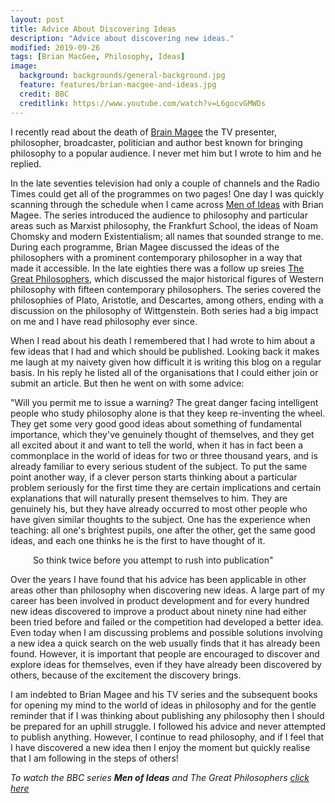 ```yaml
---
layout: post
title: Advice About Discovering Ideas
description: "Advice about discovering new ideas."
modified: 2019-09-26
tags: [Brian MacGee, Philosophy, Ideas]
image:
  background: backgrounds/general-background.jpg
  feature: features/brian-macgee-and-ideas.jpg
  credit: BBC
  creditlink: https://www.youtube.com/watch?v=L6gocvGMWDs
---
```


I recently read about the death of [Brain Magee](https://en.wikipedia.org/wiki/Bryan_Magee) the TV presenter, philosopher, broadcaster, politician and author best known for bringing philosophy to a popular audience. I never met him but I wrote to him and he replied.

In the late seventies television had only a couple of channels and the Radio Times could get all of the programmes on two pages! One day I was quickly scanning through the schedule when I came  across [Men of Ideas](https://en.wikipedia.org/wiki/Men_of_Ideas) with Brian Magee. The series introduced the audience to philosophy and particular areas such as Marxist philosophy, the Frankfurt School, the ideas of Noam Chomsky and modern Existentialism; all names that sounded strange to me. During each programme, Brian Magee discussed the ideas of the philosophers with a prominent contemporary philosopher in a way that made it accessible. In the late eighties there was a follow up sreies [The Great Philosophers](https://en.wikipedia.org/wiki/The_Great_Philosophers), which discussed the major historical figures of Western philosophy with fifteen contemporary philosophers. The series covered the philosophies of Plato, Aristotle, and Descartes, among others, ending with a discussion on the philosophy of Wittgenstein. Both series had a big impact on me and I have read philosophy ever since.

When I read about his death I remembered that I had wrote to him about a few ideas that I had and which should be published. Looking back it makes me laugh at my naivety given how difficult it is writing this blog on a regular basis. In his reply he listed all of the organisations that I could either join or submit an article.  But then he went on with some advice:

"Will you permit me to issue a warning? The great danger facing intelligent people who study philosophy alone is that they keep re-inventing the wheel. They get some very good good ideas about something of fundamental importance, which they've genuinely thought of themselves, and they get all excited about it and want to tell the world, when it has in fact been a commonplace in the world of ideas for two or three thousand years, and is already familiar to every serious student of the subject. To put the same point another way, if a clever person starts thinking about a particular problem seriously for the first time they are certain implications and certain explanations that will naturally present themselves to him. They are genuinely his, but they have already occurred to most other people who have given similar thoughts to the subject. One has the experience when teaching: all one's brightest pupils, one after the other, get the same good ideas, and each one thinks he is the first to have thought of it.

&emsp; &emsp; So think twice before you attempt to rush into publication"

Over the years I have found that his advice has been applicable in other areas other than philosophy when discovering new ideas.  A large part of my career has been involved in product development and for every hundred new ideas discovered to improve a product about ninety nine had either been tried before and failed or the competition had developed a better idea. Even today when I am discussing problems and possible solutions involving a new idea a quick search on the web usually finds that it has already been found. However, it is important that people are encouraged to discover and explore ideas for themselves, even if they have already been discovered by others, because of the excitement the discovery brings.

I am indebted to Brian Magee and his TV series and the subsequent books for  opening my mind to the world of ideas in philosophy and for the gentle reminder that if I was thinking about publishing any philosophy then I should be prepared for an uphill struggle. I followed his advice and never attempted to publish anything. However, I continue to read philosophy, and if I feel that I have discovered a new idea then I enjoy the moment but quickly realise that I am following in the steps of others!

<i>To watch the BBC series <b>Men of Ideas</b> and The Great Philosophers [click here](/assets/md/brian-magee-bbc)</i>
